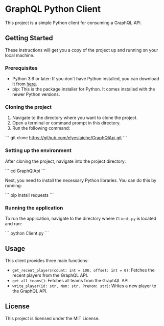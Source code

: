 # GraphQL Python Client

This project is a simple Python client for consuming a GraphQL API.

## Getting Started

These instructions will get you a copy of the project up and running on your local machine.

### Prerequisites

- Python 3.6 or later: If you don't have Python installed, you can download it from [here](https://www.python.org/downloads/).
- pip: This is the package installer for Python. It comes installed with the newer Python versions.

### Cloning the project

1. Navigate to the directory where you want to clone the project.
2. Open a terminal or command prompt in this directory.
3. Run the following command:

\`\`\`
git clone https://github.com/elyeslaiche/GraphQlApi.git
\`\`\`

### Setting up the environment

After cloning the project, navigate into the project directory:

\`\`\`
cd GraphQlApi
\`\`\`

Next, you need to install the necessary Python libraries. You can do this by running:

\`\`\`
pip install requests
\`\`\`

### Running the application

To run the application, navigate to the directory where `Client.py` is located and run:

\`\`\`
python Client.py
\`\`\`

## Usage

This client provides three main functions:

- `get_recent_players(count: int = 100, offset: int = 0)`: Fetches the recent players from the GraphQL API.
- `get_all_teams()`: Fetches all teams from the GraphQL API.
- `write_player(id: str, Nom: str, Prenom: str)`: Writes a new player to the GraphQL API.

## License

This project is licensed under the MIT License.
